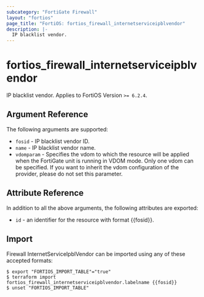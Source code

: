 ```yaml
---
subcategory: "FortiGate Firewall"
layout: "fortios"
page_title: "FortiOS: fortios_firewall_internetserviceipblvendor"
description: |-
  IP blacklist vendor.
---
```


# fortios_firewall_internetserviceipblvendor
IP blacklist vendor. Applies to FortiOS Version `>= 6.2.4`.

## Argument Reference

The following arguments are supported:

* `fosid` - IP blacklist vendor ID.
* `name` - IP blacklist vendor name.
* `vdomparam` - Specifies the vdom to which the resource will be applied when the FortiGate unit is running in VDOM mode. Only one vdom can be specified. If you want to inherit the vdom configuration of the provider, please do not set this parameter.


## Attribute Reference

In addition to all the above arguments, the following attributes are exported:
* `id` - an identifier for the resource with format {{fosid}}.

## Import

Firewall InternetServiceIpblVendor can be imported using any of these accepted formats:
```
$ export "FORTIOS_IMPORT_TABLE"="true"
$ terraform import fortios_firewall_internetserviceipblvendor.labelname {{fosid}}
$ unset "FORTIOS_IMPORT_TABLE"
```
